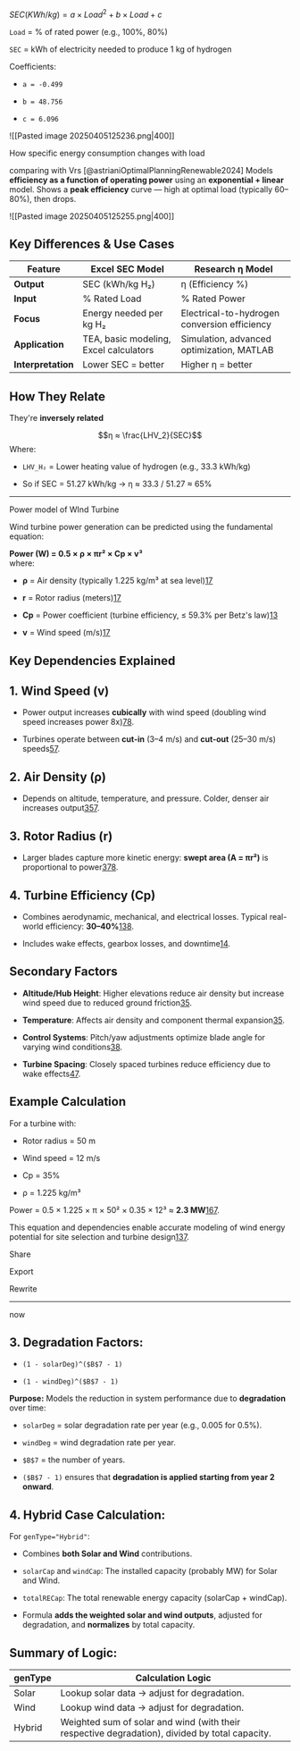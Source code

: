 


$SEC(KWh/kg) = a \times Load^2 + b \times Load +c$

`Load` = % of rated power (e.g., 100%, 80%)

`SEC` = kWh of electricity needed to produce 1 kg of hydrogen

Coefficients:

- `a = -0.499`
    
- `b = 48.756`
    
- `c = 6.096`

![[Pasted image 20250405125236.png|400]]



How specific energy consumption changes with load


comparing with
Vrs [@astrianiOptimalPlanningRenewable2024]
Models **efficiency as a function of operating power** using an **exponential + linear** model.
Shows a **peak efficiency** curve — high at optimal load (typically 60–80%), then drops.

![[Pasted image 20250405125255.png|400]]


## **Key Differences & Use Cases**

| Feature            | Excel SEC Model                        | Research η Model                             |
| ------------------ | -------------------------------------- | -------------------------------------------- |
| **Output**         | SEC (kWh/kg H₂)                        | η (Efficiency %)                             |
| **Input**          | % Rated Load                           | % Rated Power                                |
| **Focus**          | Energy needed per kg H₂                | Electrical-to-hydrogen conversion efficiency |
| **Application**    | TEA, basic modeling, Excel calculators | Simulation, advanced optimization, MATLAB    |
| **Interpretation** | Lower SEC = better                     | Higher η = better                            |


## **How They Relate**

They're **inversely related**

$$η ≈ \frac{LHV_2}{SEC}$$
Where:

- `LHV_H₂` = Lower heating value of hydrogen (e.g., 33.3 kWh/kg)
    
- So if SEC = 51.27 kWh/kg → η ≈ 33.3 / 51.27 ≈ 65%







-----------

Power model of WInd Turbine

Wind turbine power generation can be predicted using the fundamental equation:

**Power (W) = 0.5 × ρ × πr² × Cp × v³**  
where:

- **ρ** = Air density (typically 1.225 kg/m³ at sea level)[1](https://www.omnicalculator.com/ecology/wind-turbine)[7](https://energyeducation.ca/encyclopedia/Wind_power)
    
- **r** = Rotor radius (meters)[1](https://www.omnicalculator.com/ecology/wind-turbine)[7](https://energyeducation.ca/encyclopedia/Wind_power)
    
- **Cp** = Power coefficient (turbine efficiency, ≤ 59.3% per Betz's law)[1](https://www.omnicalculator.com/ecology/wind-turbine)[3](https://reads.alibaba.com/7-factors-that-impact-wind-turbine-efficiency/)
    
- **v** = Wind speed (m/s)[1](https://www.omnicalculator.com/ecology/wind-turbine)[7](https://energyeducation.ca/encyclopedia/Wind_power)
    

## Key Dependencies Explained

## 1. **Wind Speed (v)**

- Power output increases **cubically** with wind speed (doubling wind speed increases power 8x)[7](https://energyeducation.ca/encyclopedia/Wind_power)[8](https://energy-elege.com/wind-turbine-power-generation-efficiency/).
    
- Turbines operate between **cut-in** (3–4 m/s) and **cut-out** (25–30 m/s) speeds[5](https://www.landgate.com/news/how-weather-affects-wind-turbines-in-the-united-states)[7](https://energyeducation.ca/encyclopedia/Wind_power).
    

## 2. **Air Density (ρ)**

- Depends on altitude, temperature, and pressure. Colder, denser air increases output[3](https://reads.alibaba.com/7-factors-that-impact-wind-turbine-efficiency/)[5](https://www.landgate.com/news/how-weather-affects-wind-turbines-in-the-united-states)[7](https://energyeducation.ca/encyclopedia/Wind_power).
    

## 3. **Rotor Radius (r)**

- Larger blades capture more kinetic energy: **swept area (A = πr²)** is proportional to power[3](https://reads.alibaba.com/7-factors-that-impact-wind-turbine-efficiency/)[7](https://energyeducation.ca/encyclopedia/Wind_power)[8](https://energy-elege.com/wind-turbine-power-generation-efficiency/).
    

## 4. **Turbine Efficiency (Cp)**

- Combines aerodynamic, mechanical, and electrical losses. Typical real-world efficiency: **30–40%**[1](https://www.omnicalculator.com/ecology/wind-turbine)[3](https://reads.alibaba.com/7-factors-that-impact-wind-turbine-efficiency/)[8](https://energy-elege.com/wind-turbine-power-generation-efficiency/).
    
- Includes wake effects, gearbox losses, and downtime[1](https://www.omnicalculator.com/ecology/wind-turbine)[4](https://pmc.ncbi.nlm.nih.gov/articles/PMC6686152/).
    

## Secondary Factors

- **Altitude/Hub Height**: Higher elevations reduce air density but increase wind speed due to reduced ground friction[3](https://reads.alibaba.com/7-factors-that-impact-wind-turbine-efficiency/)[5](https://www.landgate.com/news/how-weather-affects-wind-turbines-in-the-united-states).
    
- **Temperature**: Affects air density and component thermal expansion[3](https://reads.alibaba.com/7-factors-that-impact-wind-turbine-efficiency/)[5](https://www.landgate.com/news/how-weather-affects-wind-turbines-in-the-united-states).
    
- **Control Systems**: Pitch/yaw adjustments optimize blade angle for varying wind conditions[3](https://reads.alibaba.com/7-factors-that-impact-wind-turbine-efficiency/)[8](https://energy-elege.com/wind-turbine-power-generation-efficiency/).
    
- **Turbine Spacing**: Closely spaced turbines reduce efficiency due to wake effects[4](https://pmc.ncbi.nlm.nih.gov/articles/PMC6686152/)[7](https://energyeducation.ca/encyclopedia/Wind_power).
    

## Example Calculation

For a turbine with:

- Rotor radius = 50 m
    
- Wind speed = 12 m/s
    
- Cp = 35%
    
- ρ = 1.225 kg/m³
    

Power = 0.5 × 1.225 × π × 50² × 0.35 × 12³ ≈ **2.3 MW**[1](https://www.omnicalculator.com/ecology/wind-turbine)[6](https://x-engineer.org/wind-turbine-energy/)[7](https://energyeducation.ca/encyclopedia/Wind_power).

This equation and dependencies enable accurate modeling of wind energy potential for site selection and turbine design[1](https://www.omnicalculator.com/ecology/wind-turbine)[3](https://reads.alibaba.com/7-factors-that-impact-wind-turbine-efficiency/)[7](https://energyeducation.ca/encyclopedia/Wind_power).

Share

Export

Rewrite








-----
now

## **3. Degradation Factors:**

- `(1 - solarDeg)^($B$7 - 1)`
    
- `(1 - windDeg)^($B$7 - 1)`
    

**Purpose:** Models the reduction in system performance due to **degradation** over time:

- `solarDeg` = solar degradation rate per year (e.g., 0.005 for 0.5%).
    
- `windDeg` = wind degradation rate per year.
    
- `$B$7` = the number of years.
    
- `($B$7 - 1)` ensures that **degradation is applied starting from year 2 onward**.


## **4. Hybrid Case Calculation:**

For `genType="Hybrid"`:
- Combines **both Solar and Wind** contributions.
    
- `solarCap` and `windCap`: The installed capacity (probably MW) for Solar and Wind.
    
- `totalRECap`: The total renewable energy capacity (solarCap + windCap).
    
- Formula **adds the weighted solar and wind outputs**, adjusted for degradation, and **normalizes** by total capacity.
## **Summary of Logic:**

|genType|Calculation Logic|
|---|---|
|Solar|Lookup solar data → adjust for degradation.|
|Wind|Lookup wind data → adjust for degradation.|
|Hybrid|Weighted sum of solar and wind (with their respective degradation), divided by total capacity.|
